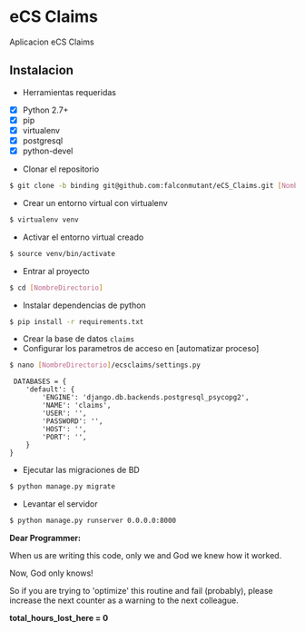 # eCS Claims
Aplicacion eCS Claims

## Instalacion
- Herramientas requeridas 
- [x] Python 2.7+
- [x] pip
- [x] virtualenv
- [x] postgresql
- [x] python-devel

- Clonar el repositorio
```sh
$ git clone -b binding git@github.com:falconmutant/eCS_Claims.git [NombreDirectorio]
```
- Crear un entorno virtual con virtualenv
```sh
$ virtualenv venv
```
- Activar el entorno virtual creado
```sh
$ source venv/bin/activate
```
- Entrar al proyecto
```sh
$ cd [NombreDirectorio]
```
- Instalar dependencias de python
```sh
$ pip install -r requirements.txt
```
- Crear la base de datos `claims`
- Configurar los parametros de acceso en  [automatizar proceso]
```sh
$ nano [NombreDirectorio]/ecsclaims/settings.py
```
```
 DATABASES = {
    'default': {
        'ENGINE': 'django.db.backends.postgresql_psycopg2',
        'NAME': 'claims',
        'USER': '',
        'PASSWORD': '',
        'HOST': '',
        'PORT': '',
    }
}
```
- Ejecutar las migraciones de BD
```sh
$ python manage.py migrate
```
- Levantar el servidor
```sh
$ python manage.py runserver 0.0.0.0:8000
```

**Dear Programmer:**

When us are writing this code, only we and God we knew how it worked.

Now, God only knows!

So if you are trying to 'optimize' this routine and fail (probably), 
please increase the next counter as a warning to the next colleague.

**total_hours_lost_here = 0**
